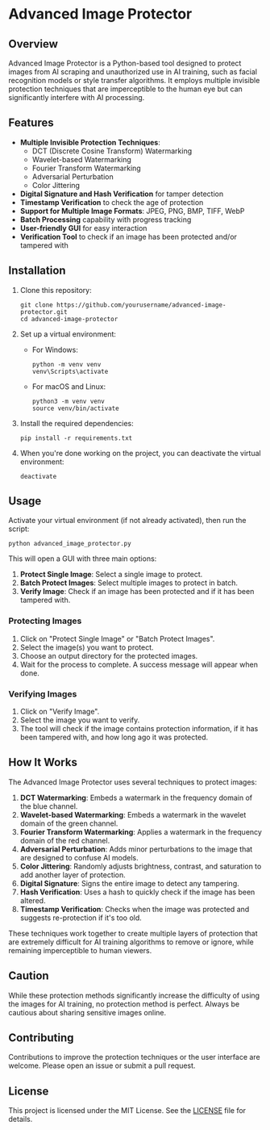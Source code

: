 # Advanced Image Protector

## Overview
Advanced Image Protector is a Python-based tool designed to protect images from AI scraping and unauthorized use in AI training, such as facial recognition models or style transfer algorithms. It employs multiple invisible protection techniques that are imperceptible to the human eye but can significantly interfere with AI processing.

## Features
- **Multiple Invisible Protection Techniques**:
  - DCT (Discrete Cosine Transform) Watermarking
  - Wavelet-based Watermarking
  - Fourier Transform Watermarking
  - Adversarial Perturbation
  - Color Jittering
- **Digital Signature and Hash Verification** for tamper detection
- **Timestamp Verification** to check the age of protection
- **Support for Multiple Image Formats**: JPEG, PNG, BMP, TIFF, WebP
- **Batch Processing** capability with progress tracking
- **User-friendly GUI** for easy interaction
- **Verification Tool** to check if an image has been protected and/or tampered with

## Installation
1. Clone this repository:
   ```
   git clone https://github.com/yourusername/advanced-image-protector.git
   cd advanced-image-protector
   ```

2. Set up a virtual environment:
   - For Windows:
     ```
     python -m venv venv
     venv\Scripts\activate
     ```
   - For macOS and Linux:
     ```
     python3 -m venv venv
     source venv/bin/activate
     ```

3. Install the required dependencies:
   ```
   pip install -r requirements.txt
   ```

4. When you're done working on the project, you can deactivate the virtual environment:
   ```
   deactivate
   ```

## Usage
Activate your virtual environment (if not already activated), then run the script:
```
python advanced_image_protector.py
```
This will open a GUI with three main options:
1. **Protect Single Image**: Select a single image to protect.
2. **Batch Protect Images**: Select multiple images to protect in batch.
3. **Verify Image**: Check if an image has been protected and if it has been tampered with.

### Protecting Images
1. Click on "Protect Single Image" or "Batch Protect Images".
2. Select the image(s) you want to protect.
3. Choose an output directory for the protected images.
4. Wait for the process to complete. A success message will appear when done.

### Verifying Images
1. Click on "Verify Image".
2. Select the image you want to verify.
3. The tool will check if the image contains protection information, if it has been tampered with, and how long ago it was protected.

## How It Works
The Advanced Image Protector uses several techniques to protect images:
1. **DCT Watermarking**: Embeds a watermark in the frequency domain of the blue channel.
2. **Wavelet-based Watermarking**: Embeds a watermark in the wavelet domain of the green channel.
3. **Fourier Transform Watermarking**: Applies a watermark in the frequency domain of the red channel.
4. **Adversarial Perturbation**: Adds minor perturbations to the image that are designed to confuse AI models.
5. **Color Jittering**: Randomly adjusts brightness, contrast, and saturation to add another layer of protection.
6. **Digital Signature**: Signs the entire image to detect any tampering.
7. **Hash Verification**: Uses a hash to quickly check if the image has been altered.
8. **Timestamp Verification**: Checks when the image was protected and suggests re-protection if it's too old.

These techniques work together to create multiple layers of protection that are extremely difficult for AI training algorithms to remove or ignore, while remaining imperceptible to human viewers.

## Caution
While these protection methods significantly increase the difficulty of using the images for AI training, no protection method is perfect. Always be cautious about sharing sensitive images online.

## Contributing
Contributions to improve the protection techniques or the user interface are welcome. Please open an issue or submit a pull request.

## License
This project is licensed under the MIT License. See the [LICENSE](LICENSE) file for details.
